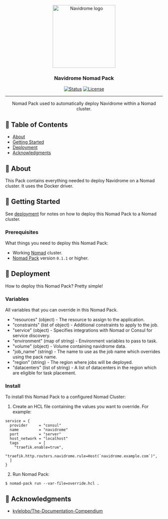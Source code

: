 <p align="center">
  <a href="https://www.navidrome.org" rel="noopener">
 <img width=200px height=200px src="https://codeberg.org/kasefuchs/homelab/media/branch/main/assets/logos/navidrome.png" alt="Navidrome logo"></a>
</p>

<h3 align="center">Navidrome Nomad Pack</h3>

<div align="center">

[![Status](https://img.shields.io/badge/status-active-success.svg)]()
[![License](https://img.shields.io/badge/license-MIT-blue.svg)](/LICENSE)

</div>

---

<p align="center"> Nomad Pack used to automatically deploy Navidrome within a Nomad cluster.
    <br> 
</p>

## 📝 Table of Contents

- [About](#about)
- [Getting Started](#getting_started)
- [Deployment](#deployment)
- [Acknowledgments](#acknowledgement)

## 🧐 About <a name = "about"></a>

This Pack contains everything needed to deploy Navidrome on a Nomad cluster. It uses the Docker driver.

## 🏁 Getting Started <a name = "getting_started"></a>

See [deployment](#deployment) for notes on how to deploy this Nomad Pack to a Nomad cluster.

### Prerequisites

What things you need to deploy this Nomad Pack:

- Working [Nomad](https://www.nomadproject.io/) cluster.
- [Nomad Pack](https://github.com/hashicorp/nomad-pack) version `0.1.1` or higher.

## 🚀 Deployment <a name = "deployment"></a>

How to deploy this Nomad Pack? Pretty simple!

### Variables

All variables that you can override in this Nomad Pack.

- "resources" (object) - The resource to assign to the application.
- "constraints" (list of object) - Additional constraints to apply to the job.
- "service" (object) - Specifies integrations with Nomad or Consul for service discovery.
- "environment" (map of string) - Environment variables to pass to task.
- "volume" (object) - Volume containing navidrome data.
- "job_name" (string) - The name to use as the job name which overrides using the pack name.
- "region" (string) - The region where jobs will be deployed.
- "datacenters" (list of string) - A list of datacenters in the region which are eligible for task placement.

### Install

To install this Nomad Pack to a configured Nomad Cluster:

1. Create an HCL file containing the values you want to override. For example:

```hcl
service = {
  provider     = "consul"
  name         = "navidrome"
  port         = "server"
  host_network = "localhost"
  tags         = [
    "traefik.enable=true",
    "traefik.http.routers.navidrome.rule=Host(`navidrome.example.com`)",
  ]
}
```

2. Run Nomad Pack:

```shell
$ nomad-pack run --var-file=override.hcl .
```

## 🎉 Acknowledgments <a name = "acknowledgments"></a>

- [kylelobo/The-Documentation-Compendium](https://github.com/kylelobo/The-Documentation-Compendium)

